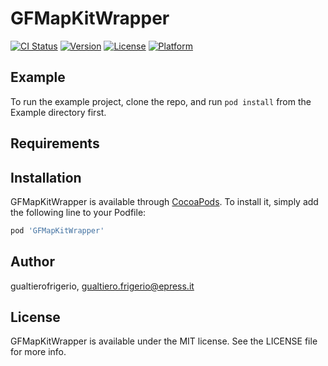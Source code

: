 # GFMapKitWrapper

[![CI Status](https://img.shields.io/travis/gualtierofrigerio/GFMapKitWrapper.svg?style=flat)](https://travis-ci.org/gualtierofrigerio/GFMapKitWrapper)
[![Version](https://img.shields.io/cocoapods/v/GFMapKitWrapper.svg?style=flat)](https://cocoapods.org/pods/GFMapKitWrapper)
[![License](https://img.shields.io/cocoapods/l/GFMapKitWrapper.svg?style=flat)](https://cocoapods.org/pods/GFMapKitWrapper)
[![Platform](https://img.shields.io/cocoapods/p/GFMapKitWrapper.svg?style=flat)](https://cocoapods.org/pods/GFMapKitWrapper)

## Example

To run the example project, clone the repo, and run `pod install` from the Example directory first.

## Requirements

## Installation

GFMapKitWrapper is available through [CocoaPods](https://cocoapods.org). To install
it, simply add the following line to your Podfile:

```ruby
pod 'GFMapKitWrapper'
```

## Author

gualtierofrigerio, gualtiero.frigerio@epress.it

## License

GFMapKitWrapper is available under the MIT license. See the LICENSE file for more info.
